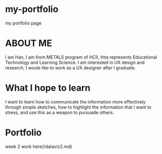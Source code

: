 # my-portfolio
my portfolio page

# ABOUT ME
I am Han, I am from METALS program of HCII, thta represents Educational Technology and Learning Science. 
I am interested in UX design and research, I woule like to work as a UX designer after I graduate.

# What I hope to learn
I want to learn how to communicate the information more effectively through simple sketches, how to highlight the information that I want to stress, and use this as a weapon to pursuade others.

# Portfolio
week 2 work here(/dataviz2.md)
